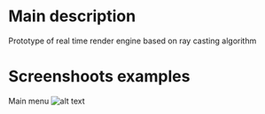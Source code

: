 # Main description
Prototype of real time render engine based on ray casting algorithm

# Screenshoots examples
 Main menu
 ![alt text](https://github.com/Sladge17/Wolf3D/blob/master/Screenshoots/MainMenu.png) 

